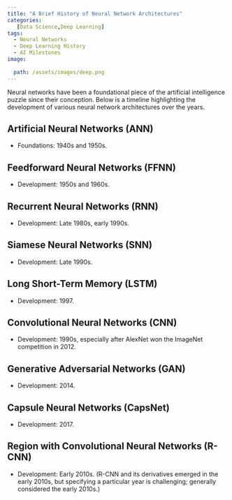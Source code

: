 ```yaml
---
title: "A Brief History of Neural Network Architectures"
categories:
   [Data Science,Deep Learning]
tags:
  - Neural Networks
  - Deep Learning History
  - AI Milestones
image:
 
  path: /assets/images/deep.png
---
```


Neural networks have been a foundational piece of the artificial intelligence puzzle since their conception. Below is a timeline highlighting the development of various neural network architectures over the years.

## Artificial Neural Networks (ANN)
- Foundations: 1940s and 1950s.

## Feedforward Neural Networks (FFNN)
- Development: 1950s and 1960s.

## Recurrent Neural Networks (RNN)
- Development: Late 1980s, early 1990s.

## Siamese Neural Networks (SNN)
- Development: Late 1990s.

## Long Short-Term Memory (LSTM)
- Development: 1997.

## Convolutional Neural Networks (CNN)
- Development: 1990s, especially after AlexNet won the ImageNet competition in 2012.

## Generative Adversarial Networks (GAN)
- Development: 2014.

## Capsule Neural Networks (CapsNet)
- Development: 2017.

## Region with Convolutional Neural Networks (R-CNN)
- Development: Early 2010s. (R-CNN and its derivatives emerged in the early 2010s, but specifying a particular year is challenging; generally considered the early 2010s.)
